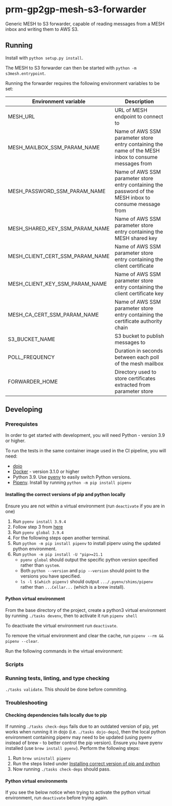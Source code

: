 # prm-gp2gp-mesh-s3-forwarder

Generic MESH to S3 forwarder, capable of reading messages from a MESH inbox and writing them to AWS S3.

## Running

Install with `python setup.py install`.

The MESH to S3 forwarder can then be started with `python -m s3mesh.entrypoint`.

Running the forwarder requires the following environment variables to be set:

| Environment variable            | Description                                                                                             | 
| ------------------------------- | ------------------------------------------------------------------------------------------------------- |
| MESH_URL                        | URL of MESH endpoint to connect to                                                                      |
| MESH_MAILBOX_SSM_PARAM_NAME     | Name of AWS SSM parameter store entry containing the name of the MESH inbox to consume messages from    |
| MESH_PASSWORD_SSM_PARAM_NAME    | Name of AWS SSM parameter store entry containing the password of the MESH inbox to consume message from |
| MESH_SHARED_KEY_SSM_PARAM_NAME  | Name of AWS SSM parameter store entry containing the MESH shared key                                    |
| MESH_CLIENT_CERT_SSM_PARAM_NAME | Name of AWS SSM parameter store entry containing the client certificate                                 |
| MESH_CLIENT_KEY_SSM_PARAM_NAME  | Name of AWS SSM parameter store entry containing the client certificate key                             |
| MESH_CA_CERT_SSM_PARAM_NAME     | Name of AWS SSM parameter store entry containing the certificate authority chain                        |
| S3_BUCKET_NAME                  | S3 bucket to publish messages to                                                                        |
| POLL_FREQUENCY                  | Duration in seconds between each poll of the mesh mailbox                                               |
| FORWARDER_HOME                  | Directory used to store certificates extracted from parameter store                                      |

## Developing

### Prerequistes
In order to get started with development, you will need Python - version 3.9 or higher.

To run the tests in the same container image used in the CI pipeline, you will need:
- [dojo](https://github.com/kudulab/dojo) 
- [Docker](https://www.docker.com/get-started) - version 3.1.0 or higher
- Python 3.9. Use [pyenv](https://github.com/pyenv/pyenv) to easily switch Python versions.
- [Pipenv](https://pypi.org/project/pipenv/). Install by running `python -m pip install pipenv`

#### Installing the correct versions of pip and python locally

Ensure you are not within a virtual environment (run `deactivate` if you are in one)

1. Run `pyenv install 3.9.4`
2. Follow step 3 from [here](https://github.com/pyenv/pyenv#basic-github-checkout )
3. Run `pyenv global 3.9.4`
4. For the following steps open another terminal.
5. Run `python -m pip install pipenv` to install pipenv using the updated python environment.
6. Run `python -m pip install -U "pip>=21.1`
   - `pyenv global` should output the specific python version specified rather than `system`.
   - Both `python --version` and `pip --version` should point to the versions you have specified.
   - `ls -l $(which pipenv)` should output `.../.pyenv/shims/pipenv` rather than `...Cellar...` (which is a brew install).

#### Python virtual environment

From the base directory of the project, create a python3 virtual environment by running `./tasks devenv`, then to activate it run `pipenv shell`

To deactivate the virtual environment run `deactivate`.

To remove the virtual environment and clear the cache, run `pipenv --rm && pipenv --clear`.

Run the following commands in the virtual environment:

### Scripts

### Running tests, linting, and type checking

`./tasks validate`. This should be done before commiting.


### Troubleshooting

#### Checking dependencies fails locally due to pip

If running `./tasks check-deps` fails due to an outdated version of pip, yet works when running it in dojo (i.e. `./tasks dojo-deps`), then the local python environment containing pipenv may need to be updated (using pyenv instead of brew - to better control the pip version).
Ensure you have pyenv installed (use `brew install pyenv`).
Perform the following steps:

1. Run `brew uninstall pipenv`
2. Run the steps listed under [Installing correct version of pip and python](#installing-correct-version-of-pip-and-python)
3. Now running `./tasks check-deps` should pass.

#### Python virtual environments

If you see the below notice when trying to activate the python virtual environment, run `deactivate` before trying again.
